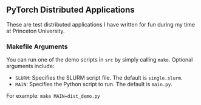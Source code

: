 ## PyTorch Distributed Applications

These are test distributed applications I have written for fun during my time at Princeton University.

### Makefile Arguments

You can run one of the demo scripts in `src` by simply calling `make`. Optional arguments include:

- `SLURM`: Specifies the SLURM script file. The default is `single.slurm`.
- `MAIN`: Specifies the Python script to run. The default is `main.py`.

For example:
  `make MAIN=dist_demo.py`

